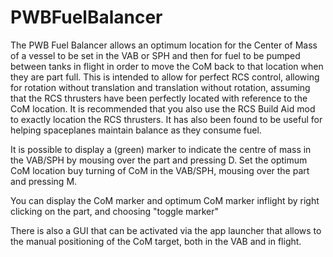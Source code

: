 PWBFuelBalancer
===============
The PWB Fuel Balancer allows an optimum location for the Center of Mass of a vessel to be set in the VAB or SPH and then for fuel to be pumped between tanks in flight in order to move the CoM back to that location when they are part full. This is intended to allow for perfect RCS control, allowing for rotation without translation and translation without rotation, assuming that the RCS thrusters have been perfectly located with reference to the CoM location. It is recommended that you also use the RCS Build Aid mod to exactly location the RCS thrusters. It has also been found to be useful for helping spaceplanes maintain balance as they consume fuel.

It is possible to display a (green) marker to indicate the centre of mass in the VAB/SPH by mousing over the part and pressing D. Set the optimum CoM location buy turning of CoM in the VAB/SPH, mousing over the part and pressing M.

You can display the CoM marker and optimum CoM marker inflight by right clicking on the part, and choosing "toggle marker" 

There is also a GUI that can be activated via the app launcher that allows to the manual positioning of the CoM target, both in the VAB and in flight.
